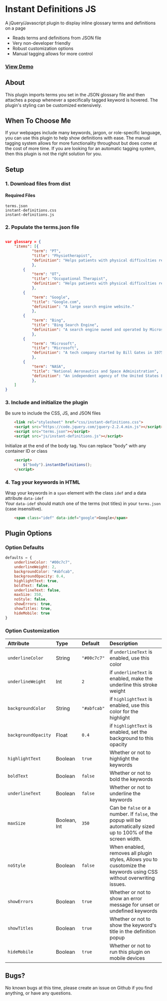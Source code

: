 # Instant Definitions JS
A jQuery/Javascript plugin to display inline glossary terms and definitions on a page

- Reads terms and definitions from JSON file
- Very non-developer friendly
- Robust customization options
- Manual tagging allows for more control

### [View Demo](https://tawong.github.io/instant-definitions/)

## About

This plugin imports terms you set in the JSON glossary file and then attaches a popup whenever a specifically tagged keyword is hovered. The plugin's styling can be customized extensively.

## When To Choose Me

If your webpages include many keywords, jargon, or role-specific language, you can use this plugin to help show definitions with ease. The manual tagging system allows for more functionality throughout but does come at the cost of more time. If you are looking for an automatic tagging system, then this plugin is not the right solution for you.

## Setup

### 1. Download files from dist

#### Required Files

`terms.json`<br>
`instant-definitions.css`<br>
`instant-definitions.js`
### 2. Populate the terms.json file

```json

var glossary = {
    "items": [{
            "term": "PT",
            "title": "Physiotherapist",
            "definition": "Helps patients with physical difficulties resulting from illness, injury, disability or ageing to improve their movement."
            },
        {
            "term": "OT",
            "title": "Occupational Therapist",
            "definition": "Helps patients with physical difficulties resulting from illness, injury, disability or ageing to improve their movement."
            },
        {
            "term": "Google",
            "title": "Google.com",
            "definition": "A large search engine website."
            },
        {
            "term": "Bing",
            "title": "Bing Search Engine",
            "definition": "A search engine owned and operated by Microsoft."
            },
        {
            "term": "Microsoft",
            "title": "Microsoft",
            "definition": "A tech company started by Bill Gates in 1975"
            },
        {
            "term": "NASA",
            "title": "National Aeronautics and Space Administration",
            "definition": "An independent agency of the United States Federal Government responsible for the civilian space program"
            },
    ]
}
```

### 3. Include and initialize the plugin
Be sure to include the CSS, JS, and JSON files

```html
    <link rel="stylesheet" href="css/instant-definitions.css">
    <script src="https://code.jquery.com/jquery-2.2.4.min.js"></script>
    <script src="terms.json"></script>
    <script src="js/instant-definitions.js"></script>

```

Initialize at the end of the body tag. You can replace "body" with any container ID or class
```html
    <script>
        $("body").instantDefinitions();
    </script>
```

### 4. Tag your keywords in HTML
Wrap your keywords in a `span` element with the class `idef` and a data attribute `data-idef`<br>
Your `data-idef` should match one of the terms (not titles) in your `terms.json` (case insensitive).
```html
    <span class="idef" data-idef="google">Google</span>
```

## Plugin Options

### Option Defaults

```javascript
defaults = {
    underlineColor: "#00c7c7",
    underlineWeight: 2,
    backgroundColor: "#abfcab",
    backgroundOpacity: 0.4,
    highlightText: true,
    boldText: false,
    underlineText: false,
    maxSize: 350,
    noStyle: false,
    showErrors: true,
    showTitles: true,
    hideMobile: true
}
```

### Option Customization

| Attribute        | Type           | Default  | Description |
| :-------------|:-------------|:-----| :---|
| `underlineColor`| String | `"#00c7c7"` | if `underlineText` is enabled, use this color|
| `underlineWeight`| Int | `2` | if `underlineText` is enabled, make the underline this stroke weight |
| `backgroundColor`| String | `"#abfcab"` | if `highlightText` is enabled, use this color for the highlight|
| `backgroundOpacity`| Float | `0.4` | if `highlightText` is enabled, set the background to this opacity |
| `highlightText`| Boolean | `true` | Whether or not to highlight the keywords|
| `boldText`| Boolean | `false` | Whether or not to bold the keywords|
| `underlineText`| Boolean | `false` | Whether or not to underline the keywords|
| `maxSize`| Boolean, Int | `350` | Can be `false` or a number. If `false`, the popup will be automatically sized up to 100% of the screen width.|
| `noStyle`| Boolean | `false` | When enabled, removes all plugin styles, Allows you to cusotomize the keywords using CSS without overwriting issues.|
| `showErrors`| Boolean | `true` | Whether or not to show an error message for unset or undefined keywords|
| `showTitles`| Boolean | `true` | Whether or not to show the keyword's title in the definition popup|
| `hideMobile`| Boolean | `true` | Whether or not to run this plugin on mobile devices |

## Bugs?

No known bugs at this time, please create an issue on Github if you find anything, or have any questions. 

